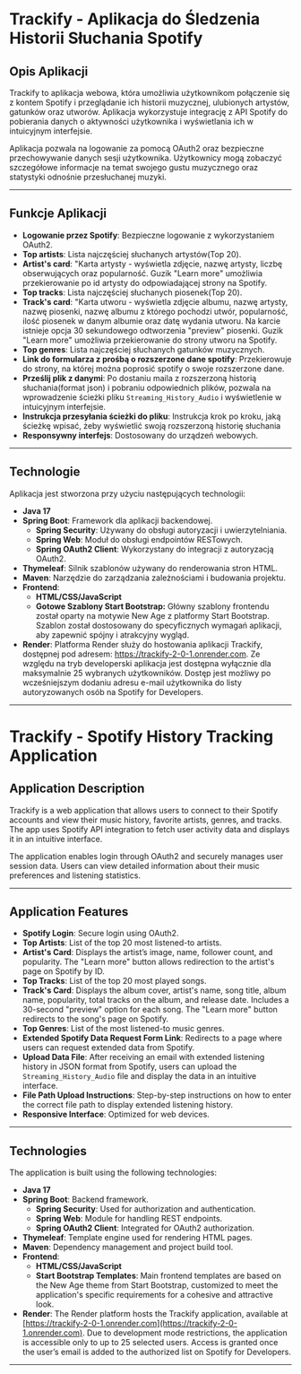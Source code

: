 # Trackify - Aplikacja do Śledzenia Historii Słuchania Spotify

## Opis Aplikacji
Trackify to aplikacja webowa, która umożliwia użytkownikom połączenie się z kontem Spotify i przeglądanie ich historii muzycznej, ulubionych artystów, gatunków oraz utworów. Aplikacja wykorzystuje integrację z API Spotify do pobierania danych o aktywności użytkownika i wyświetlania ich w intuicyjnym interfejsie. 

Aplikacja pozwala na logowanie za pomocą OAuth2 oraz bezpieczne przechowywanie danych sesji użytkownika. Użytkownicy mogą zobaczyć szczegółowe informacje na temat swojego gustu muzycznego oraz statystyki odnośnie przesłuchanej muzyki.

---

## Funkcje Aplikacji
- **Logowanie przez Spotify**: Bezpieczne logowanie z wykorzystaniem OAuth2.
- **Top artists**: Lista najczęściej słuchanych artystów(Top 20).
- **Artist's card**: "Karta artysty - wyświetla zdjęcie, nazwę artysty, liczbę obserwujących oraz popularność. Guzik "Learn more" umożliwia przekierowanie po id artysty do odpowiadającej strony na Spotify.
- **Top tracks**: Lista najczęściej słuchanych piosenek(Top 20).
- **Track's card**: "Karta utworu - wyświetla zdjęcie albumu, nazwę artysty, nazwę piosenki, nazwę albumu z którego pochodzi utwór, popularność, ilość piosenek w danym albumie oraz datę wydania utworu. Na karcie istnieje opcja 30 sekundowego odtworzenia "preview" piosenki. Guzik "Learn more" umożliwia przekierowanie do strony utworu na Spotify.
- **Top genres**: Lista najczęściej słuchanych gatunków muzycznych.
- **Link do formularza z prośbą o rozszerzone dane spotify**: Przekierowuje do strony, na której można poprosić spotify o swoje rozszerzone dane.
- **Prześlij plik z danymi**: Po dostaniu maila z rozszerzoną historią słuchania(format json) i pobraniu odpowiednich plików, pozwala na wprowadzenie ścieżki pliku `Streaming_History_Audio` i wyświetlenie w intuicyjnym interfejsie.
- **Instrukcja przesyłania ścieżki do pliku**: Instrukcja krok po kroku, jaką ścieżkę wpisać, żeby wyświetlić swoją rozszerzoną historię słuchania
- **Responsywny interfejs**: Dostosowany do urządzeń webowych.

---

## Technologie 
Aplikacja jest stworzona przy użyciu następujących technologii:
- **Java 17**
- **Spring Boot**: Framework dla aplikacji backendowej.
  - **Spring Security**: Używany do obsługi autoryzacji i uwierzytelniania.
  - **Spring Web**: Moduł do obsługi endpointów RESTowych.
  - **Spring OAuth2 Client**: Wykorzystany do integracji z autoryzacją OAuth2.
- **Thymeleaf**: Silnik szablonów używany do renderowania stron HTML.
- **Maven**: Narzędzie do zarządzania zależnościami i budowania projektu.
- **Frontend**:
  - **HTML/CSS/JavaScript**
  - **Gotowe Szablony Start Bootstrap:** Główny szablony frontendu został oparty na motywie New Age z platformy Start Bootstrap. Szablon został dostosowany do specyficznych wymagań aplikacji, aby zapewnić spójny i atrakcyjny wygląd.
- **Render**: Platforma Render służy do hostowania aplikacji Trackify, dostępnej pod adresem: https://trackify-2-0-1.onrender.com. Ze względu na tryb developerski aplikacja jest dostępna wyłącznie dla maksymalnie 25 wybranych użytkowników. Dostęp jest możliwy po wcześniejszym dodaniu adresu e-mail użytkownika do listy autoryzowanych osób na Spotify for Developers.

---

# Trackify - Spotify History Tracking Application

## Application Description
Trackify is a web application that allows users to connect to their Spotify accounts and view their music history, favorite artists, genres, and tracks. The app uses Spotify API integration to fetch user activity data and displays it in an intuitive interface.

The application enables login through OAuth2 and securely manages user session data. Users can view detailed information about their music preferences and listening statistics.

---

## Application Features
- **Spotify Login**: Secure login using OAuth2.
- **Top Artists**: List of the top 20 most listened-to artists.
- **Artist's Card**: Displays the artist’s image, name, follower count, and popularity. The "Learn more" button allows redirection to the artist's page on Spotify by ID.
- **Top Tracks**: List of the top 20 most played songs.
- **Track's Card**: Displays the album cover, artist's name, song title, album name, popularity, total tracks on the album, and release date. Includes a 30-second "preview" option for each song. The "Learn more" button redirects to the song's page on Spotify.
- **Top Genres**: List of the most listened-to music genres.
- **Extended Spotify Data Request Form Link**: Redirects to a page where users can request extended data from Spotify.
- **Upload Data File**: After receiving an email with extended listening history in JSON format from Spotify, users can upload the `Streaming_History_Audio` file and display the data in an intuitive interface.
- **File Path Upload Instructions**: Step-by-step instructions on how to enter the correct file path to display extended listening history.
- **Responsive Interface**: Optimized for web devices.

---

## Technologies 
The application is built using the following technologies:
- **Java 17**
- **Spring Boot**: Backend framework.
  - **Spring Security**: Used for authorization and authentication.
  - **Spring Web**: Module for handling REST endpoints.
  - **Spring OAuth2 Client**: Integrated for OAuth2 authorization.
- **Thymeleaf**: Template engine used for rendering HTML pages.
- **Maven**: Dependency management and project build tool.
- **Frontend**:
  - **HTML/CSS/JavaScript**
  - **Start Bootstrap Templates**: Main frontend templates are based on the New Age theme from Start Bootstrap, customized to meet the application's specific requirements for a cohesive and attractive look.
- **Render**: The Render platform hosts the Trackify application, available at [https://trackify-2-0-1.onrender.com](https://trackify-2-0-1.onrender.com). Due to development mode restrictions, the application is accessible only to up to 25 selected users. Access is granted once the user’s email is added to the authorized list on Spotify for Developers.

---

